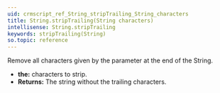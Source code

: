 ```yaml
---
uid: crmscript_ref_String_stripTrailing_String_characters
title: String.stripTrailing(String characters)
intellisense: String.stripTrailing
keywords: stripTrailing(String)
so.topic: reference
---
```



Remove all characters given by the parameter at the end of the String.



* **the:** characters to strip.
* **Returns:** The string without the trailing characters.


